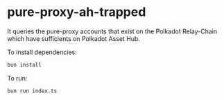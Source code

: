 # pure-proxy-ah-trapped

It queries the pure-proxy accounts that exist on the Polkadot Relay-Chain which have sufficients on Polkadot Asset Hub.

To install dependencies:

```bash
bun install
```

To run:

```bash
bun run index.ts
```
